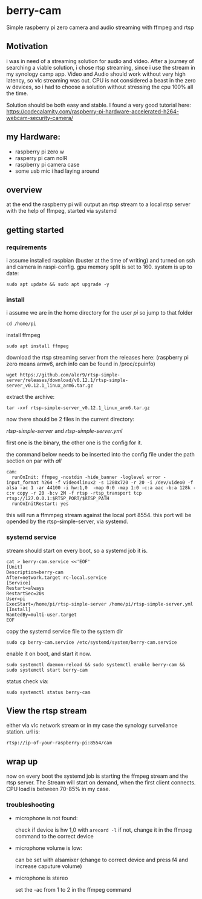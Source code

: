 # berry-cam

Simple raspberry pi zero camera and audio streaming with ffmpeg and rtsp

## Motivation

i was in need of a streaming solution for audio and video.
After a journey of searching a viable solution, i chose rtsp streaming, since i use the stream in my synology camp app.
Video and Audio should work without very high latency, so vlc streaming was out.
CPU is not considered a beast in the zero w devices, so i had to choose a solution without stressing the cpu 100% all the time.

Solution should be both easy and stable.
I found a very good tutorial here: 
https://codecalamity.com/raspberry-pi-hardware-accelerated-h264-webcam-security-camera/


## my Hardware:
- raspberry pi zero w
- rasperry pi cam noIR
- raspberry pi camera case
- some usb mic i had laying around

## overview

at the end the raspberry pi will output an rtsp stream to a local rtsp server with the help of ffmpeg, started via systemd

## getting started

### requirements
i assume installed raspbian (buster at the time of writing) and turned on ssh and camera in raspi-config.
gpu memory split is set to 160.
system is up to date: 

`sudo apt update && sudo apt upgrade -y`

### install

i assume we are in the home directory for the user *pi* so jump to that folder

`cd /home/pi`

install ffmpeg

`sudo apt install ffmpeg`


download the rtsp streaming server from the releases here: 
(raspberry pi zero means armv6, arch info can be found in /proc/cpuinfo)

`wget https://github.com/aler9/rtsp-simple-server/releases/download/v0.12.1/rtsp-simple-server_v0.12.1_linux_arm6.tar.gz`

extract the archive:

`tar -xvf rtsp-simple-server_v0.12.1_linux_arm6.tar.gz` 

now there should be 2 files in the current directory:

*rtsp-simple-server* and *rtsp-simple-server.yml*

first one is the binary, the other one is the config for it.

the command below needs to be inserted into the config file under the path section on par with *all*


```
cam:
  runOnInit: ffmpeg -nostdin -hide_banner -loglevel error -input_format h264 -f video4linux2 -s 1280x720 -r 20 -i /dev/video0 -f alsa -ac 1 -ar 44100 -i hw:1,0  -map 0:0 -map 1:0 -c:a aac -b:a 128k -c:v copy -r 20 -b:v 2M -f rtsp -rtsp_transport tcp rtsp://127.0.0.1:$RTSP_PORT/$RTSP_PATH
  runOnInitRestart: yes
```

this will run a ffmmpeg stream against the local port 8554. 
this port will be opended by the rtsp-simple-server, via systemd.

### systemd service

stream should start on every boot, so a systemd job it is.
```
cat > berry-cam.service <<'EOF'
[Unit]
Description=berry-cam
After=network.target rc-local.service
[Service]
Restart=always
RestartSec=20s
User=pi
ExecStart=/home/pi/rtsp-simple-server /home/pi/rtsp-simple-server.yml
[Install]
WantedBy=multi-user.target
EOF
```

copy the systemd service file to the system dir

`sudo cp berry-cam.service /etc/systemd/system/berry-cam.service`

enable it on boot, and start it now.

`sudo systemctl daemon-reload && sudo systemctl enable berry-cam && sudo systemctl start berry-cam`

status check via:

`sudo systemctl status berry-cam`


## View the rtsp stream

either via vlc network stream or in my case the synology surveilance station.
url is:

`rtsp://ip-of-your-raspberry-pi:8554/cam`

## wrap up

now on every boot the systemd job is starting the ffmpeg stream and the rtsp server. The Stream will start on demand, when the first client connects. CPU load is between 70-85% in my case.


### troubleshooting

- microphone is not found:

    check if device is hw 1,0 with `arecord -l` if not, change it in the ffmpeg command to the correct device
- microphone volume is low:

    can be set with alsamixer (change to correct device and press f4 and increase caputure volume)
- microphone is stereo

    set the -ac from 1 to 2 in the ffmpeg command
